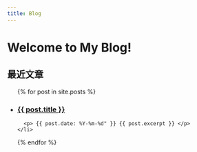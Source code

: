 ```yaml
---
title: Blog
---
```

# Welcome to My Blog!


## 最近文章

<ul>
  {% for post in site.posts %}
    <li>
      <h3><a href="{{ post.url }}">{{ post.title }}</a></h3>
      
      <p> {{ post.date: %Y-%m-%d" }} {{ post.excerpt }} </p>
    </li>
  {% endfor %}
</ul>
